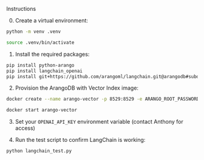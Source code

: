 Instructions

0. Create a virtual environment:

```bash
python -m venv .venv

source .venv/bin/activate
```

1. Install the required packages:

```bash
pip install python-arango
pip install langchain_openai
pip install git+https://github.com/arangoml/langchain.git@arangodb#subdirectory=libs/community
```

2. Provision the ArangoDB with Vector Index image:

```bash
docker create --name arango-vector -p 8529:8529 -e ARANGO_ROOT_PASSWORD=test jbajic/arangodb-arm:vector-index-preview

docker start arango-vector
```

3. Set your `OPENAI_API_KEY` environment variable (contact Anthony for access)

4. Run the test script to confirm LangChain is working:

```bash
python langchain_test.py
```